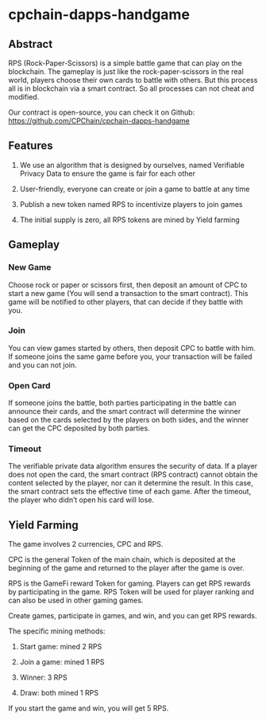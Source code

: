 # cpchain-dapps-handgame

## Abstract
RPS (Rock-Paper-Scissors) is a simple battle game that can play on the blockchain. The gameplay is just like the rock-paper-scissors in the real world, players choose their own cards to battle with others. But this process all is in blockchain via a smart contract. So all processes can not cheat and modified.

Our contract is open-source, you can check it on Github: https://github.com/CPChain/cpchain-dapps-handgame

## Features
1) We use an algorithm that is designed by ourselves, named Verifiable Privacy Data to ensure the game is fair for each other

2) User-friendly, everyone can create or join a game to battle at any time

3) Publish a new token named RPS to incentivize players to join games

4) The initial supply is zero, all RPS tokens are mined by Yield farming

## Gameplay

### New Game
Choose rock or paper or scissors first, then deposit an amount of CPC to start a new game (You will send a transaction to the smart contract). This game will be notified to other players, that can decide if they battle with you.

### Join
You can view games started by others, then deposit CPC to battle with him. If someone joins the same game before you, your transaction will be failed and you can not join.

### Open Card
If someone joins the battle, both parties participating in the battle can announce their cards, and the smart contract will determine the winner based on the cards selected by the players on both sides, and the winner can get the CPC deposited by both parties.

### Timeout
The verifiable private data algorithm ensures the security of data. If a player does not open the card, the smart contract (RPS contract) cannot obtain the content selected by the player, nor can it determine the result. In this case, the smart contract sets the effective time of each game. After the timeout, the player who didn’t open his card will lose.



## Yield Farming
The game involves 2 currencies, CPC and RPS.

CPC is the general Token of the main chain, which is deposited at the beginning of the game and returned to the player after the game is over.

RPS is the GameFi reward Token for gaming. Players can get RPS rewards by participating in the game. RPS Token will be used for player ranking and can also be used in other gaming games.

Create games, participate in games, and win, and you can get RPS rewards.

The specific mining methods:

1) Start game: mined 2 RPS

2) Join a game: mined 1 RPS

3) Winner: 3 RPS

4) Draw: both mined 1 RPS



If you start the game and win, you will get 5 RPS.